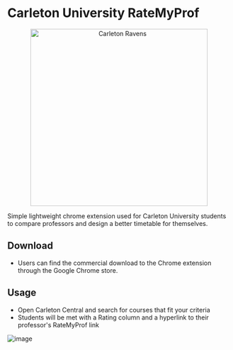 # Carleton University RateMyProf

<center><img src="https://github.com/AidanStran/CarletonU-RMP/assets/121579270/0a429ebb-93ef-4ef6-93cd-e15586f849ac" alt="Carleton Ravens" width="400" height="400"/> </center>

Simple lightweight chrome extension used for Carleton University students to compare professors and design a better timetable for themselves.

## Download
- Users can find the commercial download to the Chrome extension through the Google Chrome store.



## Usage
- Open Carleton Central and search for courses that fit your criteria
- Students will be met with a Rating column and a hyperlink to their professor's RateMyProf link

![image](https://github.com/AidanStran/CarletonU-RMP/assets/121579270/9df99267-42c4-4e95-b9a0-78d03697d9a8)

